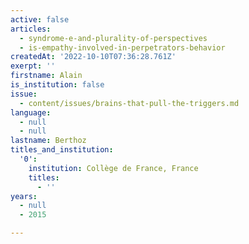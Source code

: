 ```yaml
---
active: false
articles:
  - syndrome-e-and-plurality-of-perspectives
  - is-empathy-involved-in-perpetrators-behavior
createdAt: '2022-10-10T07:36:28.761Z'
exerpt: ''
firstname: Alain
is_institution: false
issue:
  - content/issues/brains-that-pull-the-triggers.md
language:
  - null
  - null
lastname: Berthoz
titles_and_institution:
  '0':
    institution: Collège de France, France
    titles:
      - ''
years:
  - null
  - 2015

---
```

